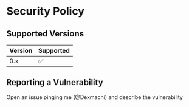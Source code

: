 # Security Policy

## Supported Versions

| Version | Supported          |
| ------- | ------------------ |
| 0.x   | :white_check_mark: |


## Reporting a Vulnerability

Open an issue pinging me (@Dexmachi) and describe the vulnerability
